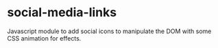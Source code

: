 social-media-links
==================

Javascript module to add social icons to manipulate the DOM with some CSS animation for effects.
